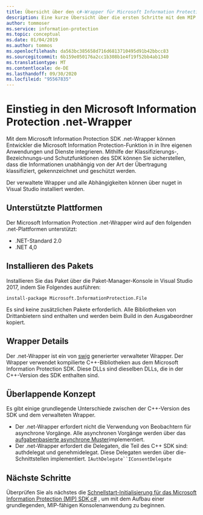 ```yaml
---
title: Übersicht über den c#-Wrapper für Microsoft Information Protection SDK
description: Eine kurze Übersicht über die ersten Schritte mit dem MIP SDK .net-Wrapper und den Unterschieden zwischen .net Wrapper und C++ SDK.
author: tommoser
ms.service: information-protection
ms.topic: conceptual
ms.date: 01/04/2019
ms.author: tommos
ms.openlocfilehash: da563bc385658d716d6813710495d91b42bbcc83
ms.sourcegitcommit: 6b159e050176a2cc1b308b1e4f19f52bb4ab1340
ms.translationtype: MT
ms.contentlocale: de-DE
ms.lasthandoff: 09/30/2020
ms.locfileid: "95567835"
---
```

# <a name="getting-started-with-the-microsoft-information-protection-net-wrapper"></a>Einstieg in den Microsoft Information Protection .net-Wrapper

Mit dem Microsoft Information Protection SDK .net-Wrapper können Entwickler die Microsoft Information Protection-Funktion in in Ihre eigenen Anwendungen und Dienste integrieren. Mithilfe der Klassifizierungs-, Bezeichnungs-und Schutzfunktionen des SDK können Sie sicherstellen, dass die Informationen unabhängig von der Art der Übertragung klassifiziert, gekennzeichnet und geschützt werden. 

Der verwaltete Wrapper und alle Abhängigkeiten können über nuget in Visual Studio installiert werden.

## <a name="supported-platforms"></a>Unterstützte Plattformen

Der Microsoft Information Protection .net-Wrapper wird auf den folgenden .net-Plattformen unterstützt:

* .NET-Standard 2.0
* .NET 4,0

## <a name="installing-the-package"></a>Installieren des Pakets

Installieren Sie das Paket über die Paket-Manager-Konsole in Visual Studio 2017, indem Sie Folgendes ausführen:

`install-package Microsoft.InformationProtection.File`

Es sind keine zusätzlichen Pakete erforderlich. Alle Bibliotheken von Drittanbietern sind enthalten und werden beim Build in den Ausgabeordner kopiert.

## <a name="wrapper-details"></a>Wrapper Details

Der .net-Wrapper ist ein von [swig](https://swig.org/) generierter verwalteter Wrapper. Der Wrapper verwendet kompilierte C++-Bibliotheken aus dem Microsoft Information Protection SDK. Diese DLLs sind dieselben DLLs, die in der C++-Version des SDK enthalten sind.

## <a name="concept-overlap"></a>Überlappende Konzept

Es gibt einige grundlegende Unterschiede zwischen der C++-Version des SDK und dem verwalteten Wrapper.

* Der .net-Wrapper erfordert nicht die Verwendung von Beobachtern für asynchrone Vorgänge. Alle asynchronen Vorgänge werden über das [aufgabenbasierte asynchrone Muster](/dotnet/standard/asynchronous-programming-patterns/task-based-asynchronous-pattern-tap)implementiert.
* Der .net-Wrapper erfordert die Delegaten, die Teil des C++ SDK sind: authdelegat und genehmidelegat. Diese Delegaten werden über die-Schnittstellen implementiert. `IAuthDelegate``IConsentDelegate`

## <a name="next-steps"></a>Nächste Schritte

Überprüfen Sie als nächstes die [Schnellstart-Initialisierung für das Microsoft Information Protection (MIP) SDK c#](quick-app-initialization-csharp.md) , um mit dem Aufbau einer grundlegenden, MIP-fähigen Konsolenanwendung zu beginnen.